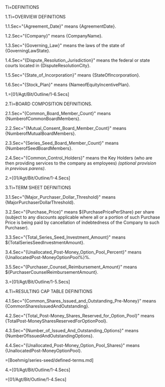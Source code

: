 Ti=DEFINITIONS

1.Ti=OVERVIEW DEFINITIONS

1.1.Sec="{Agreement_Date}" means {AgreementDate}.

1.2.Sec="{Company}" means {CompanyName}.

1.3.Sec="{Governing_Law}" means the laws of the state of {GoverningLawState}.

1.4.Sec="{Dispute_Resolution_Jurisdiction}" means the federal or state courts located in {DisputeResolutionCity}.

1.5.Sec="{State_of_Incorporation}" means {StateOfIncorporation}.

1.6.Sec="{Stock_Plan}" means {NameofEquityIncentivePlan}.

1.=[01/Agt/Bit/Outline/1-6.Secs]

2.Ti=BOARD COMPOSITION DEFINITIONS.

2.1.Sec="{Common_Board_Member_Count}" means {NumberofCommonBoardMembers}.

2.2.Sec="{Mutual_Consent_Board_Member_Count}" means {NumberofMutualBoardMembers}.

2.3.Sec="{Series_Seed_Board_Member_Count}" means {NumberofSeedBoardMembers}.

2.4.Sec="{Common_Control_Holders}" means the Key Holders (who are then providing services to the company as employees) _(optional provision in previous parens)_.

2.=[01/Agt/Bit/Outline/1-4.Secs]


3.Ti=TERM SHEET DEFINITIONS

3.1.Sec="{Major_Purchaser_Dollar_Threshold}" means {MajorPurchaserDollarThreshold}.

3.2.Sec="{Purchase_Price}" means ${PurchasePricePerShare} per share (subject to any discounts applicable where all or a portion of such Purchase Price is being paid by cancellation of indebtedness of the Company to such Purchaser).

3.3.Sec="{Total_Series_Seed_Investment_Amount}" means ${TotalSeriesSeedInvestmentAmount}.

3.4.Sec="{Unallocated_Post-Money_Option_Pool_Percent}" means {UnallocatedPost-MoneyOptionPool%}%.

3.5.Sec="{Purchaser_Counsel_Reimbursement_Amount}" means ${PurchaserCounselReimbursementAmount}.

3.=[01/Agt/Bit/Outline/1-5.Secs]

4.Ti=RESULTING CAP TABLE DEFINITIONS

4.1.Sec="{Common_Shares_Issued_and_Outstanding_Pre-Money}" means {CommonSharesIssuedAndOutstanding}.

4.2.Sec="{Total_Post-Money_Shares_Reserved_for_Option_Pool}" means {TotalPost-MoneySharesReservedForOptionPool}. 

4.3.Sec="{Number_of_Issued_And_Outstanding_Options}" means {NumberOfIssuedAndOutstandingOptions}.

4.4.Sec="{Unallocated_Post-Money_Option_Pool_Shares}" means {UnallocatedPost-MoneyOptionPool}. 

=[Boehmig/series-seed/defined-terms.md]

4.=[01/Agt/Bit/Outline/1-4.Secs]

=[01/Agt/Bit/Outline/1-4.Secs]